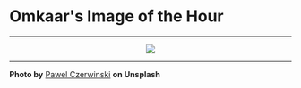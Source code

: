 # Omkaar's Image of the Hour

---

<div align="center">

<a href="https://unsplash.com/photos/abstract-curves-and-light-create-a-captivating-composition-fBHi6X6B4tA">
  <img src="https://images.unsplash.com/photo-1744457167261-a8ab993010fd?crop=entropy&cs=tinysrgb&fit=max&fm=jpg&ixid=M3w3NjA2Nzh8MHwxfHJhbmRvbXx8fHx8fHx8fDE3NTMyMjUyMDB8&ixlib=rb-4.1.0&q=80&w=1080" style="max-width:100%; height:auto;">
</a>



</div>

---

**Photo by** [Pawel Czerwinski](https://unsplash.com/@pawel_czerwinski) **on Unsplash**
